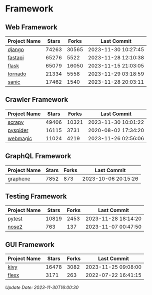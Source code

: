 # Framework

## Web Framework
| Project Name | Stars | Forks | Last Commit |
| ------------ | ----- | ----- | ----------- |
| [django](https://github.com/django/django) | 74263 | 30565 | 2023-11-30 10:27:45 |
| [fastapi](https://github.com/tiangolo/fastapi) | 65276 | 5522 | 2023-11-28 12:10:38 |
| [flask](https://github.com/pallets/flask) | 65079 | 16050 | 2023-11-15 21:03:05 |
| [tornado](https://github.com/tornadoweb/tornado) | 21334 | 5558 | 2023-11-29 03:18:59 |
| [sanic](https://github.com/sanic-org/sanic) | 17462 | 1540 | 2023-11-28 20:03:11 |

## Crawler Framework
| Project Name | Stars | Forks | Last Commit |
| ------------ | ----- | ----- | ----------- |
| [scrapy](https://github.com/scrapy/scrapy) | 49406 | 10321 | 2023-11-30 10:01:22 |
| [pyspider](https://github.com/binux/pyspider) | 16115 | 3731 | 2020-08-02 17:34:20 |
| [webmagic](https://github.com/code4craft/webmagic) | 11024 | 4219 | 2023-11-26 02:56:06 |

## GraphQL Framework
| Project Name | Stars | Forks | Last Commit |
| ------------ | ----- | ----- | ----------- |
| [graphene](https://github.com/graphql-python/graphene) | 7852 | 873 | 2023-10-06 20:15:26 |

## Testing Framework
| Project Name | Stars | Forks | Last Commit |
| ------------ | ----- | ----- | ----------- |
| [pytest](https://github.com/pytest-dev/pytest) | 10819 | 2453 | 2023-11-28 18:14:20 |
| [nose2](https://github.com/nose-devs/nose2) | 763 | 137 | 2023-11-07 00:47:50 |

## GUI Framework
| Project Name | Stars | Forks | Last Commit |
| ------------ | ----- | ----- | ----------- |
| [kivy](https://github.com/kivy/kivy) | 16478 | 3082 | 2023-11-25 09:08:00 |
| [flexx](https://github.com/flexxui/flexx) | 3171 | 263 | 2022-07-22 16:41:15 |

*Update Date: 2023-11-30T16:00:30*